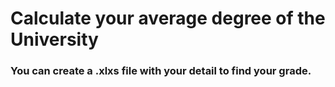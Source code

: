 # Calculate your average degree of the University
### You can create a .xlxs file with your detail to find your grade. 
